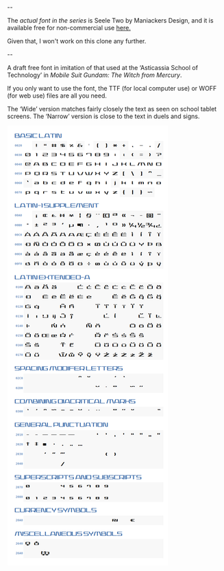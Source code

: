 --

The _actual font in the series_ is Seele Two by Maniackers Design,
and it is available free for non-commercial use
[here.](https://mksd.jp/seele.html)

Given that, I won't work on this clone any further. 

--

A draft free font in imitation of that used at the
‘Asticassia School of Technology’ in
_Mobile Suit Gundam: The Witch from Mercury_.

If you only want to use the font,
the TTF (for local computer use) or WOFF (for web use)
files are all you need.

The ‘Wide’ version matches fairly closely the text as seen on school tablet
screens.
The ‘Narrow’ version is close to the text in duels and signs.

![Sample sheet](doc/AsticassiaWideSample.png)
